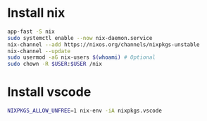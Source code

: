 Install nix
=====
```sh
app-fast -S nix
sudo systemctl enable --now nix-daemon.service
nix-channel --add https://nixos.org/channels/nixpkgs-unstable
nix-channel --update
sudo usermod -aG nix-users $(whoami) # Optional
sudo chown -R $USER:$USER /nix
```

Install vscode
=====
```sh
NIXPKGS_ALLOW_UNFREE=1 nix-env -iA nixpkgs.vscode
```

